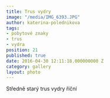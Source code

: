 ```yaml
---
title: Trus vydry
image: "/media/IMG_6393.JPG"
author: katerina-polednikova
tags:
- pobytové znaky
- trus
- vydra
position: 21
published: true
date: 2016-04-30 12:11:18.000000000 Z
category: gallery
layout: photo
---
```

Středně starý trus vydry říční
